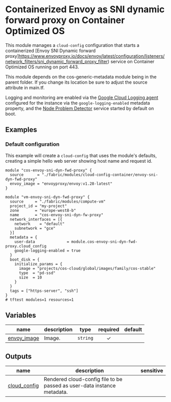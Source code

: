 # Containerized Envoy as SNI dynamic forward proxy on Container Optimized OS

This module manages a `cloud-config` configuration that starts a containerized [Envoy SNI Dynamic forward proxy]https://www.envoyproxy.io/docs/envoy/latest/configuration/listeners/network_filters/sni_dynamic_forward_proxy_filter) service on Container Optimized OS running on port 443.

This module depends on the cos-generic-metadata module being in the parent folder. If you change its location be sure to adjust the source attribute in main.tf.

Logging and monitoring are enabled via the [Google Cloud Logging agent](https://cloud.google.com/container-optimized-os/docs/how-to/logging) configured for the instance via the `google-logging-enabled` metadata property, and the [Node Problem Detector](https://cloud.google.com/container-optimized-os/docs/how-to/monitoring) service started by default on boot.

## Examples

### Default configuration

This example will create a `cloud-config` that uses the module's defaults, creating a simple hello web server showing host name and request id.

```hcl
module "cos-envoy-sni-dyn-fwd-proxy" {
  source      = "./fabric/modules/cloud-config-container/envoy-sni-dyn-fwd-proxy"
  envoy_image = "envoyproxy/envoy:v1.28-latest"
}

module "vm-envoy-sni-dyn-fwd-proxy" {
  source     = "./fabric/modules/compute-vm"
  project_id = "my-project"
  zone       = "europe-west8-b"
  name       = "cos-envoy-sni-dyn-fw-proxy"
  network_interfaces = [{
    network    = "default"
    subnetwork = "gce"
  }]
  metadata = {
    user-data              = module.cos-envoy-sni-dyn-fwd-proxy.cloud_config
    google-logging-enabled = true
  }
  boot_disk = {
    initialize_params = {
      image = "projects/cos-cloud/global/images/family/cos-stable"
      type  = "pd-ssd"
      size  = 10
    }
  }
  tags = ["https-server", "ssh"]
}
# tftest modules=1 resources=1
```
<!-- BEGIN TFDOC -->
## Variables

| name | description | type | required | default |
|---|---|:---:|:---:|:---:|
| [envoy_image](variables.tf#L17) | Image. | <code>string</code> | ✓ |  |

## Outputs

| name | description | sensitive |
|---|---|:---:|
| [cloud_config](outputs.tf#L17) | Rendered cloud-config file to be passed as user-data instance metadata. |  |
<!-- END TFDOC -->
